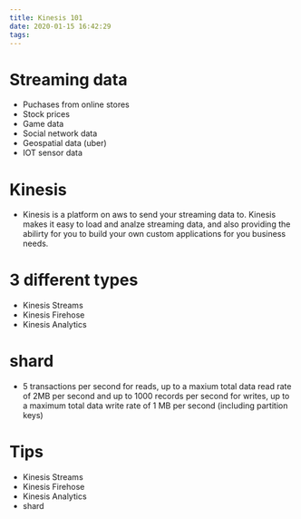 ```yaml
---
title: Kinesis 101
date: 2020-01-15 16:42:29
tags:
---
```



# Streaming data
 - Puchases from online stores
 - Stock prices
 - Game data
 - Social network data
 - Geospatial data (uber)
 - IOT sensor data

 # Kinesis
  - Kinesis is a platform on aws to send your streaming data to.
  Kinesis makes it easy to load and analze streaming data, and also providing the abilirty for you to build your own custom applications for you business needs.

# 3 different types
 - Kinesis Streams
 - Kinesis Firehose
 - Kinesis Analytics


 # shard
  - 5 transactions per second for reads, up to a maxium total data read rate of 2MB per second and up to 1000 records per second for writes, up to a maximum total data write rate of 1 MB per second (including partition keys)
  
# Tips
 - Kinesis Streams
 - Kinesis Firehose
 - Kinesis Analytics
 - shard



